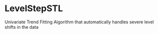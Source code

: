 # LevelStepSTL

Univariate Trend Fitting Algorithm that automatically handles severe level shifts in the data

